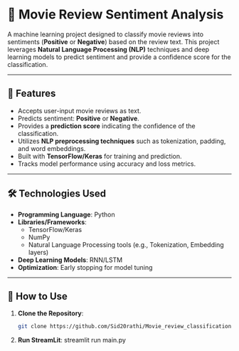 # 🎥 Movie Review Sentiment Analysis  

A machine learning project designed to classify movie reviews into sentiments (**Positive** or **Negative**) based on the review text. This project leverages **Natural Language Processing (NLP)** techniques and deep learning models to predict sentiment and provide a confidence score for the classification.

---

## 🚀 Features  
- Accepts user-input movie reviews as text.  
- Predicts sentiment: **Positive** or **Negative**.  
- Provides a **prediction score** indicating the confidence of the classification.  
- Utilizes **NLP preprocessing techniques** such as tokenization, padding, and word embeddings.  
- Built with **TensorFlow/Keras** for training and prediction.  
- Tracks model performance using accuracy and loss metrics.  

---

## 🛠️ Technologies Used  
- **Programming Language**: Python  
- **Libraries/Frameworks**:  
  - TensorFlow/Keras  
  - NumPy  
  - Natural Language Processing tools (e.g., Tokenization, Embedding layers)  
- **Deep Learning Models**: RNN/LSTM  
- **Optimization**: Early stopping for model tuning  

---

## 🧩 How to Use  

1. **Clone the Repository**:  
   ```bash
   git clone https://github.com/Sid20rathi/Movie_review_classification.git

2. **Run StreamLit**:
   streamlit run main.py

